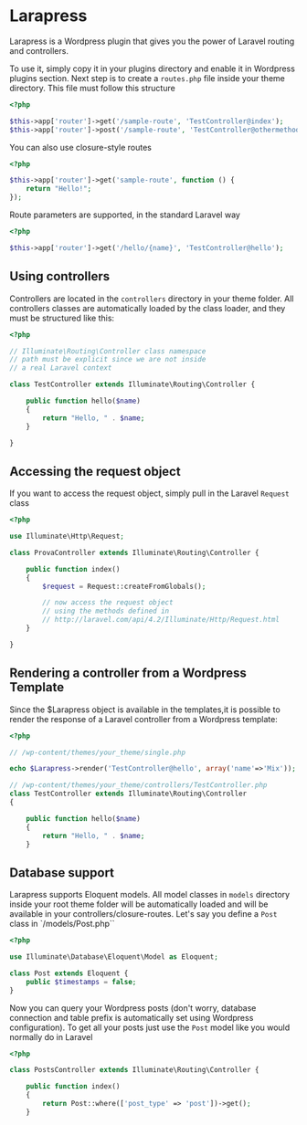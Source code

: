 # Larapress

Larapress is a Wordpress plugin that gives you the power of Laravel routing and controllers.

To use it, simply copy it in your plugins directory and enable it in Wordpress plugins section. Next step is to create a `routes.php` file inside your theme directory. This file must follow this structure

```php
<?php

$this->app['router']->get('/sample-route', 'TestController@index');
$this->app['router']->post('/sample-route', 'TestController@othermethod');
```

You can also use closure-style routes

```php
<?php

$this->app['router']->get('sample-route', function () {
    return "Hello!";
});
```

Route parameters are supported, in the standard Laravel way

```php
<?php

$this->app['router']->get('/hello/{name}', 'TestController@hello');
```

## Using controllers

Controllers are located in the `controllers` directory in your theme folder. All controllers classes are automatically loaded by the class loader, and they must be structured like this:

```php
<?php

// Illuminate\Routing\Controller class namespace
// path must be explicit since we are not inside
// a real Laravel context

class TestController extends Illuminate\Routing\Controller {

    public function hello($name)
    {
        return "Hello, " . $name;
    }

}
```

## Accessing the request object

If you want to access the request object, simply pull in the Laravel `Request` class

```php
<?php

use Illuminate\Http\Request;

class ProvaController extends Illuminate\Routing\Controller {

    public function index()
    {
        $request = Request::createFromGlobals();

        // now access the request object
        // using the methods defined in
        // http://laravel.com/api/4.2/Illuminate/Http/Request.html
    }

}
```

## Rendering a controller from a Wordpress Template

Since the $Larapress object is available in the templates,it is possible to render the response of a Laravel controller from a Wordpress template:

```php
<?php

// /wp-content/themes/your_theme/single.php

echo $Larapress->render('TestController@hello', array('name'=>'Mix'));

// /wp-content/themes/your_theme/controllers/TestController.php
class TestController extends Illuminate\Routing\Controller
{

    public function hello($name)
    {
        return "Hello, " . $name;
    }

```

## Database support

Larapress supports Eloquent models. All model classes in `models` directory inside your root theme folder will be automatically loaded and will be available in your controllers/closure-routes. Let's say you define a `Post` class in `<your-theme>/models/Post.php``

```php
<?php

use Illuminate\Database\Eloquent\Model as Eloquent;

class Post extends Eloquent {
    public $timestamps = false;
}
```

Now you can query your Wordpress posts (don't worry, database connection and table prefix is automatically set using Wordpress configuration). To get all your posts just use the `Post` model like you would normally do in Laravel

```php
<?php

class PostsController extends Illuminate\Routing\Controller {

    public function index()
    {
        return Post::where(['post_type' => 'post'])->get();
    }
```